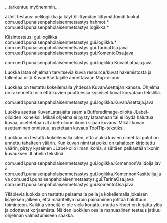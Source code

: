 
...tarkentuu myöhemmin...

JUnit testaus: pelilogiikka ja käyttöliittymään liittymättömät luokat
com.ued1.punaisenpaholaisenmetsastys.hahmot.*
com.ued1.punaisenpaholaisenmetsastys.logiikka.*

Käsintestaus: gui.logiikka
com.ued1.punaisenpaholaisenmetsastys.gui.logiikka.*
com.ued1.punaisenpaholaisenmetsastys.gui.TarinaOsa.java
com.ued1.punaisenpaholaisenmetsastys.gui.KomentoOsa.java

com.ued1.punaisenpaholaisenmetsastys.gui.logiikka.KuvanLataaja.java

Luokka lataa ohjelman tarvitsevia kuvia resource/kuvat hakemistosta ja tallentaa niitä KuvanAsettajalle annettavaan Map-olioon.

Luokkaa on testattu kokeilemalla yhdessä KuvanAsettajan kanssa. Ohjelma on rakennettu niin että kuvien puuttuessa kyseiset kuvat korvataan tekstillä.

com.ued1.punaisenpaholaisenmetsastys.gui.logiikka.KuvanAsettaja.java

Luokka asettaa KuvanLataajalta saamia BufferedImage-olioita JLabel-olioiden ikoneiksi. Mikäli ohjelma ei pysty lataamaan tai ei löydä haluttua kuvaa, asetetetaan JLabel-olioon ikonin sijaan kuvaus. Mikäli kuvan asettaminen onnistuu, asetetaan kuvaus ToolTip-tekstiksi.

Luokkaa on testattu kokeilemalla siten, että aluksi kuvien nimet tai polut on annettu tahalteen väärin. Kun kuvan nimi tai polku on tahalteen kirjoitettu väärin, pirtyy kyseinen JLabel-olio ilman ikonia, sisältäen pelkästään ikonin kuvauksen JLabelin tekstinä.

com.ued1.punaisenpaholaisenmetsastys.gui.logiikka.KomennonValidoija.java
com.ued1.punaisenpaholaisenmetsastys.gui.logiikka.KomennonKasittelija.java
com.ued1.punaisenpaholaisenmetsastys.gui.TarinaOsa.java
com.ued1.punaisenpaholaisenmetsastys.gui.KomentoOsa.java

Ylläolevia luokkia on testattu pelaamalla pelia ja kokeilemalla jokaisen lisäyksen jälkeen, että määritellyn napin painaminen johtaa haluttuun toimintoon. Kaikkia virheitä ei ole vielä korjattu, mutta virheet on kirjattu ylös ja odottavat korjaamista. Näiden luokkien osalla manuaalinen testaus jatkuu ohjelman valmistumiseen saakka.

